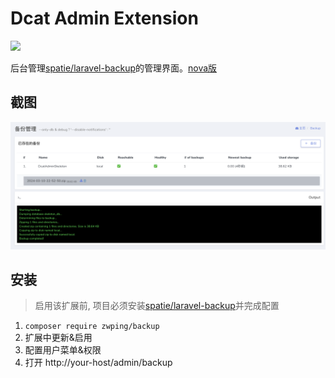 # Dcat Admin Extension

[![](https://img.shields.io/packagist/v/zwping/backup.svg)](https://packagist.org/packages/zwping/backup)

后台管理[spatie/laravel-backup](https://github.com/spatie/laravel-backup)的管理界面。[nova版](https://github.com/spatie/nova-backup-tool)

## 截图

![main](https://raw.githubusercontent.com/zwping/backup/master/screenshot/main.png)


## 安装
> 启用该扩展前, 项目必须安装[spatie/laravel-backup](https://github.com/spatie/laravel-backup)并完成配置

1. `composer require zwping/backup`
2. 扩展中更新&启用
3. 配置用户菜单&权限
4. 打开 http://your-host/admin/backup
